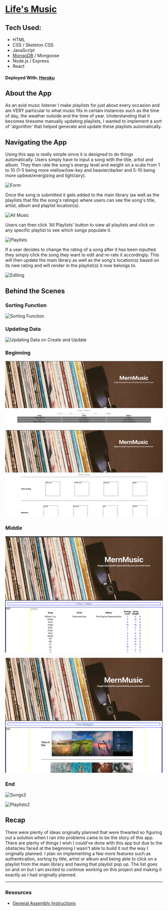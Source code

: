 # [Life's Music](https://mern-music.herokuapp.com/)

## Tech Used:
- HTML
- CSS / Skeleton CSS
- JavaScript
- [MongoDB](https://cloud.mongodb.com/v2/5dfc17aeff7a25bfa25c1297#clusters) / Mongoose
- Node.js / Express
- React

#### Deployed With: [Heroku](https://dashboard.heroku.com/apps/mern-music/deploy/github)

## About the App
As an avid music listener I make playlists for just about every occasion and am VERY particular to what music fits in certain instances such as the time of day, the weather outside and the time of year. Understanding that it becomes tiresome manually updating playlists, I wanted to implement a sort of 'algorithm' that helped generate and update these playlists automatically.

## Navigating the App
Using this app is really simple since it is designed to do things automatically. Users simply have to input a song with the title, artist and album. They then rate the song's energy level and weight on a scale from 1 to 10 (1-5 being more mellow/low-key and heavier/darker and 5-10 being more upbeat/energizing and light/airy).

![Form](_assets/imgs/Form.png "Form")

Once the song is submitted it gets added to the main library (as well as the playlists that fits the song's ratings) where users can see the song's title, artist, album and playlist location(s).

![All Music](_assets/imgs/Main.png "All Music")

Users can then click 'All Playlists' button to view all playlists and click on any specific playlist to see which songs populate it.

![Playlists](_assets/imgs/Playlists.gif "Playlists")

If a user decides to change the rating of a song after it has been inputted they simply click the song they want to edit and re-rate it accordingly. This will then update the main library as well as the song's location(s) based on its new rating and will render in the playlist(s) it now belongs to.

![Editing](_assets/imgs/EditSong.gif "Editing")

## Behind the Scenes

### Sorting Function
![Sorting Function](_assets/imgs/CheckCategories.png)

### Updating Data
![Updating Data on Create and Update](_assets/imgs/CheckNew.png)

### Beginning
![Songs1](_assets/imgs/Songs1.png)

![Playlists1](_assets/imgs/Playlists1.png)

### Middle
![Songs2](_assets/imgs/Songs2.png)

![Playlists2](_assets/imgs/Playlists2.png)

### End
![Songs3](_assets/imgs/Songs5.png)

![Playlists2](_assets/imgs/Playlists5.png)

## Recap
There were plenty of ideas originally planned that were thwarted so figuring out a solution when I ran into problems came to be the story of this app. There are plenty of things I wish I could've done with this app but due to the obstacles faced at the beginning I wasn't able to build it out the way I originally planned. I plan on implementing a few more features such as authentication, sorting by title, artist or album and being able to click on a playlist from the main library and having that playlist pop up. The list goes on and on but I am excited to continue working on this project and making it exactly as I had originally planned.

---

### Resources
- [General Assembly Instructions](https://git.generalassemb.ly/Software-Engineering-Immersive-Remote/SEIR-Avocado-Toast/blob/master/projects/final_projects/README.md)
